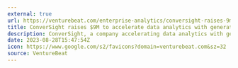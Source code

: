 ```yaml
---
external: true
url: https://venturebeat.com/enterprise-analytics/conversight-raises-9m-to-accelerate-data-analytics-with-generative-ai/
title: ConverSight raises $9M to accelerate data analytics with generative AI
description: ConverSight, a company accelerating data analytics with generative AI, has raised $9M in fresh funding from Surface Ventures.
date: 2023-08-28T15:47:54Z
icon: https://www.google.com/s2/favicons?domain=venturebeat.com&sz=32
source: VentureBeat
---
```

